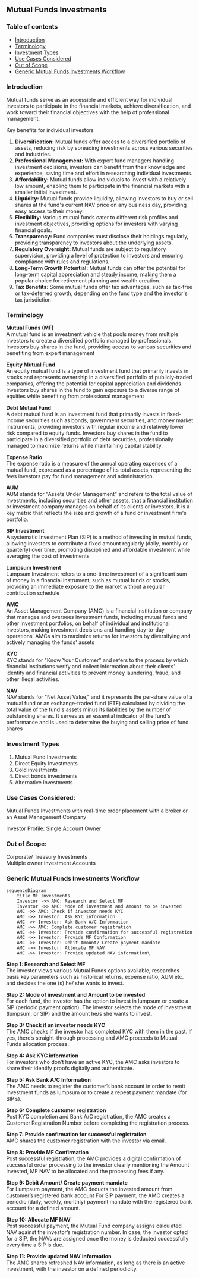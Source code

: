 ## Mutual Funds Investments

### Table of contents

- [Introduction](#introduction)
- [Terminology](#terminology)
- [Investment Types](#investment-types)
- [Use Cases Considered](#use-cases-considered)
- [Out of Scope](#use-cases-considered)
- [Generic Mutual Funds Investments Workflow](#generic-mutual-funds-investments-workflow)

### Introduction

Mutual funds serve as an accessible and efficient way for individual investors to participate in the financial markets, achieve diversification, and work toward their financial objectives with the help of professional management.

Key benefits for individual investors

1. **Diversification:** Mutual funds offer access to a diversified portfolio of assets, reducing risk by spreading investments across various securities and industries.
2. **Professional Management:** With expert fund managers handling investment decisions, investors can benefit from their knowledge and experience, saving time and effort in researching individual investments.
3. **Affordability:** Mutual funds allow individuals to invest with a relatively low amount, enabling them to participate in the financial markets with a smaller initial investment.
4. **Liquidity:** Mutual funds provide liquidity, allowing investors to buy or sell shares at the fund's current NAV price on any business day, providing easy access to their money.
5. **Flexibility:** Various mutual funds cater to different risk profiles and investment objectives, providing options for investors with varying financial goals.
6. **Transparency:** Fund companies must disclose their holdings regularly, providing transparency to investors about the underlying assets.
7. **Regulatory Oversight:** Mutual funds are subject to regulatory supervision, providing a level of protection to investors and ensuring compliance with rules and regulations.
8. **Long-Term Growth Potential:** Mutual funds can offer the potential for long-term capital appreciation and steady income, making them a popular choice for retirement planning and wealth creation.
9. **Tax Benefits:** Some mutual funds offer tax advantages, such as tax-free or tax-deferred growth, depending on the fund type and the investor's tax jurisdiction

### Terminology

**Mutual Funds (MF)** <br/>
A mutual fund is an investment vehicle that pools money from multiple investors to create a diversified portfolio managed by professionals. Investors buy shares in the fund, providing access to various securities and benefiting from expert management

**Equity Mutual Fund** <br/>
An equity mutual fund is a type of investment fund that primarily invests in stocks and represents ownership in a diversified portfolio of publicly-traded companies, offering the potential for capital appreciation and dividends. Investors buy shares in the fund to gain exposure to a diverse range of equities while benefiting from professional management

**Debt Mutual Fund** <br/>
A debt mutual fund is an investment fund that primarily invests in fixed-income securities such as bonds, government securities, and money market instruments, providing investors with regular income and relatively lower risk compared to equity funds. Investors buy shares in the fund to participate in a diversified portfolio of debt securities, professionally managed to maximize returns while maintaining capital stability.

**Expense Ratio** <br/>
The expense ratio is a measure of the annual operating expenses of a mutual fund, expressed as a percentage of its total assets, representing the fees investors pay for fund management and administration.

**AUM** <br/>
AUM stands for "Assets Under Management" and refers to the total value of investments, including securities and other assets, that a financial institution or investment company manages on behalf of its clients or investors. It is a key metric that reflects the size and growth of a fund or investment firm's portfolio.

**SIP Investment** <br />
A systematic Investment Plan (SIP) is a method of investing in mutual funds, allowing investors to contribute a fixed amount regularly (daily, monthly or quarterly) over time, promoting disciplined and affordable investment while averaging the cost of investments

**Lumpsum Investment** <br />
Lumpsum Investment refers to a one-time investment of a significant sum of money in a financial instrument, such as mutual funds or stocks, providing an immediate exposure to the market without a regular contribution schedule

**AMC** <br />
An Asset Management Company (AMC) is a financial institution or company that manages and oversees investment funds, including mutual funds and other investment portfolios, on behalf of individual and institutional investors, making investment decisions and handling day-to-day operations. AMCs aim to maximize returns for investors by diversifying and actively managing the funds' assets

**KYC** <br />
KYC stands for "Know Your Customer" and refers to the process by which financial institutions verify and collect information about their clients' identity and financial activities to prevent money laundering, fraud, and other illegal activities.

**NAV** <br />
NAV stands for "Net Asset Value," and it represents the per-share value of a mutual fund or an exchange-traded fund (ETF) calculated by dividing the total value of the fund's assets minus its liabilities by the number of outstanding shares. It serves as an essential indicator of the fund's performance and is used to determine the buying and selling price of fund shares

### Investment Types

1. Mutual Fund Investments
2. Direct Equity Investments
3. Gold investments
4. Direct bonds investments
5. Alternative Investments

### Use Cases Considered:

Mutual Funds Investments with real-time order placement with a broker or an Asset Management Company

Investor Profile: Single Account Owner

### Out of Scope:

Corporate/ Treasury Investments <br />
Multiple owner investment Accounts

### Generic Mutual Funds Investments Workflow

```mermaid
sequenceDiagram
    title MF Investments
    Investor ->> AMC: Research and Select MF
    Investor ->> AMC: Mode of investment and Amount to be invested
    AMC ->> AMC: Check if investor needs KYC
    AMC ->> Investor: Ask KYC information
    AMC ->> Investor: Ask Bank A/C Information
    AMC ->> AMC: Complete customer registration
    AMC ->> Investor: Provide confirmation for successful registration
    AMC ->> Investor: Provide MF Confirmation
    AMC ->> Investor: Debit Amount/ Create payment mandate
    AMC ->> Investor: Allocate MF NAV
    AMC ->> Investor: Provide updated NAV information\
```

**Step 1: Research and Select MF** <br />
The investor views various Mutual Funds options available, researches basis key parameters such as historical returns, expense ratio, AUM etc. and decides the one (s) he/ she wants to invest.

**Step 2: Mode of investment and Amount to be invested** <br />
For each fund, the investor has the option to invest in lumpsum or create a SIP (periodic payment option).
The investor selects the mode of investment (lumpsum, or SIP) and the amount he/s she wants to invest.

**Step 3: Check if an investor needs KYC** <br />
The AMC checks if the investor has completed KYC with them in the past. If yes, there’s straight-through processing and AMC proceeds to Mutual Funds allocation process.

**Step 4: Ask KYC information** <br />
For investors who don’t have an active KYC, the AMC asks investors to share their identify proofs digitally and authenticate.

**Step 5: Ask Bank A/C Information** <br />
The AMC needs to register the customer’s bank account in order to remit investment funds as lumpsum or to create a repeat payment mandate (for SIP’s).

**Step 6: Complete customer registration** <br />
Post KYC completion and Bank A/C registration, the AMC creates a Customer Registration Number before completing the registration process.

**Step 7: Provide confirmation for successful registration** <br />
AMC shares the customer registration with the investor via email.

**Step 8: Provide MF Confirmation** <br />
Post successful registration, the AMC provides a digital confirmation of successful order processing to the investor clearly mentioning the Amount Invested, MF NAV to be allocated and the processing fees if any.

**Step 9: Debit Amount/ Create payment mandate** <br />
For Lumpsum payment, the AMC deducts the invested amount from customer’s registered bank account
For SIP payment, the AMC creates a periodic (daily, weekly, monthly) payment mandate with the registered bank account for a defined amount.

**Step 10: Allocate MF NAV** <br />
Post successful payment, the Mutual Fund company assigns calculated NAV against the investor’s registration number. In case, the investor opted for a SIP, the NAVs are assigned once the money is deducted successfully every time a SIP is due.

**Step 11: Provide updated NAV information** <br />
The AMC shares refreshed NAV information, as long as there is an active investment, with the investor on a defined periodicity.

